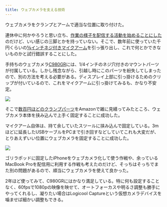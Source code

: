 ```yaml
---
title: ウェブカメラを支える技術
---
```

ウェブカメラをクランプとアームで適当な位置に取り付けた。

連休中に何かやろうと思い立ち、[作業の様子を配信する活動を始めることにした](https://www.youtube.com/channel/UC5s-KpSDGzxWPWNv94PnJHw)のだけど、いい感じの三脚とかを持っていない。そこで、数年前に使っていた千円くらいの[⅝インチネジ付きマイクアーム](https://www.amazon.co.jp/dp/B074T9CT1R)を引っ張り出し、これで何とかできないものかと試行錯誤することにした。

手持ちのウェブカメラ[C980GR](https://www.amazon.co.jp/dp/B086R71LGW)には、1/4インチのネジ穴付きのマウントパーツが付属している。しかし残念ながら、引越し時にこのパーツを紛失してしまったので、別の方法を考える必要がある。ディスプレイ上部に引っ掛けるためのクリップが付いているので、これをマイクアームに引っ掛けてみるも、かなり不安定。

![](https://lh3.googleusercontent.com/docs/ADP-6oGEpNpraW_qpOXszKr0Jk9KPdmcY8lG_SHum5UUBRcxCYAlBk01HRbI77v1LsBxs0FgLzlGtpc-1cVm9wH9WgsUJucvpnXS4D_9E8ShxRx3KCyw04TMbhRLiBMsMSWSVwMlEpn2hXIjPFme0AwPDTlSuZVxu17x5hYX4M6DzPK9Mtre7dTEQRv1MG8-iqbbJgmTsINGBJ-WIj2FlP3bfeEIGi7JzRY23x9SF59Naz-hd4HwgJD0lGuuhL-aRf6uPkkLN58TeaNUizarQotb0XLwuulHNl5LVg1fb1NlYfnaimBx5wVyWm66jSUrBqi_--fA8HUXlpK82hKfBEp1MBVIW8LaoF1noCNSPaBQ8ahbdceUEwk7u-RSaI05WJftAEpjJWPQUq7bleZi-uAqktp7Yd1WsqZP4PPgMJYJ1_TVgjLaU58Aj0IVofmvjIdhquhECfoT-xuxRxnB9Ir6GFQRyz9fJrxoLo27WR4roTeH-zLNlGQyzUIOUzIfHr5Z62bbOPwQEXOO-RNCkIdpXkwx1N3J77KB2DuE3fdrw_rCrAM0MPW5lhKSvQ7LGlJFLZoirUtKW1yN-1zpH6uDvWvtVeT9N5vsBKB1b7aI0b-l4gp8oZ_UcA-QIO_FeJzbAr9GcFc9DWV7FGll7THmZbd-byx1v0PjKlGnf_9P-grSKwyvaqsmMAa6IcIrbDcH5zFQcOKRCK219IvkdYd9WeEAPJtIGMiQIEwLt4rd5uON9y9IrvsRKD4aNiEZduH12HvfF1DMYBI3HyFwWVnkhfQmqL-ma7akOmgvpzR8APQwqfipyZ9lwDNP78e0rcasnpdl9isbhcGLbeu4yF8Nw3rjoGPRUyPUVF7U-F2I0Ot1HcFmjRpPt5699lnnKl0JkTV_807V8j-Hvybn174dAzofHYAVSSHIVmtkyI-8LJHUZGzWx3A9JCZ3WhcEexaSgL7huVTJ9pGdOgB6rpfzv4u7CzU0su9_yjjb9eU2sdu65ligkidVLtxHb-FwsJNlNM3HjzfsMNbHa87R3pGco4QctU9KdU2IuITOYNLwtJiD3rXZf4yX-Y_kFNv9QiVBnHQzOcJusDktbdDCpggx0ZP-yxnu1tCybEvg6o7dO1YJ-MsGtRE1Efgzicd3rCmSqhXVNe-QGJzXnmtBxUIpIlUaSQYpgxHitsxzxdnk5IXkVerNtNoEHc1JimZMZL4rcahz4EWGavp2JASSoc27DybHUHyOlNjtFwRRRLPQnzdbXXSU)

そこで[数百円ほどのクランプパーツ](https://www.amazon.co.jp/dp/B0832PFWCV)をAmazonで雑に見繕ってみたところ、ウェブカメラ本体を挟み込んで上手く固定することに成功した。

マイクアーム自体は、持て余していたスツールに挟み込んで固定している。3mほどに延長したUSBケーブルをPCまで引き回すなどしていてこれも大変だが、とりあえずいい位置にウェブカメラを固定することに成功した。

![](https://lh3.googleusercontent.com/docs/ADP-6oGi3r5ZeKxFPHi2YO0YayiLJBQQEv8ACDqOnFom-S22IqBPjlO6HJQXObJGNEXBO_FJpu_jG35tSyjVwx74YI9qbtafBF858WPXqxF83FjuRgEZM9NNBWbYfQCytjGfP3qhH00cHf0NnQl5agwYStkmMCZPHOsmkE5G39EPmvhP3eTryqcE_oM0iBprdPK_otFbFzip47PoxZcof1T7FSdyIKQs3O4CUAv90FCkIMauibR16bbNaAiwR0wtpBYTS1xrUDeZBBkSFaZuVY_C_-QWRdDNXAiXbZsraICtf89X4PtQQyBr9bxcBgzm-U-l-sygk6oIML3bhCgyVtWqrVcTi1YHmTkxKbgJQz63PfuRQzVpTg8Tp6WmdC8D0C_yNjVnjwVxLE-a5ybItjZeKdcJcXufREeD4yHL_2xoBMN4jxMlPERw3y1D9VO-iuEpZssMShCxE1LplJAZwxby1ogrYEbZUegbk4QPFSy731BPgGgeDIP2rFBazsR9CmGMKX_cV_S5FQQo0G5jPUE1W64W8i-dQrUrZiZ1Q7oD0zwxKwDKD7puQuJHjnJl0umg6BkxYFhUWb6V5x2NdxT6mzhz6N_qmMphFwkC9aQVD057kxiu9Di6zl9hE3bbivZew84QLhctM9rCsdqyMGVcgWoSk0pxbL2gzNfJAJb7FhvE_0qRNFr96lfPXeypv1LUeRrvOD_-HCRoHmtqD-aT6vn4I5FKvyu9rJNmmwkbGiD-nbQ4RoQXO1VqU1LNfblU4kKqvF9YY49Jp4TxIgdPz_CackYDcu47FT5BiQ0cev0QYh-cNznq-sYxqHh_xFCtcGDWFd0-9kWF6xzhILTNc5DWlJUovXSkaf8_-Pc3XcZlGpj2xa_l3EToe1CsEMRuiWMtDp5-B13Z_z7JxOAmoowdzOOn3_sJ07geDeeVBnleDVcM0-kd847WngoGQgzqtD77HTVRonguB4rOU8ZJ96Cq_T6wOUulSOLQjN6neY10JylBGectCr5UCDLrFsADhUafZ0dbY69TCz1fJpRXw-l_CSG3TwUCnHstRucYcNFMvuFlZ9LFbtA-rCP_nh0d_LXmsjt_HJJYvmZ2-ev1uXulXSxd3wgKdLdDbypsdm_zv4wXE_qtYqg6KuY1doN09FRnqISGN86Dch05wkcJTaSgIBJGSNItIOnZmEuw2K1_ofvO7UpIe-EQpVjdR3fWMj_HWlcd8j6LTyHyiJOe0fNnZcZnmyarvYS98pjlSlNpwotL)

ゴリラポッドに固定したiPhoneをウェブカメラ化して使う作戦や、余っているMacBook Proを配信用に利用する作戦も考えたのだけど、そっちはそっちでまた別の問題があるので、順当にウェブカメラを使えて良かった。

2年ほど使ってみて、C980GRにはかなり満足している。特に何も設定することなく、60fpsで1080pの映像を映せて、オートフォーカスや明るさ調整も勝手にやってくれるし、凝りたい場合はLogicool Captureという仮想カメラデバイスを噛ませば細かい調整もできる。
